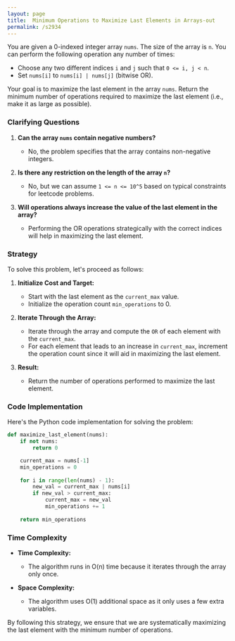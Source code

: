 ```yaml
---
layout: page
title:  Minimum Operations to Maximize Last Elements in Arrays-out
permalink: /s2934
---
```


You are given a 0-indexed integer array `nums`. The size of the array is `n`. You can perform the following operation any number of times:

- Choose any two different indices `i` and `j` such that `0 <= i, j < n`.
- Set `nums[i]` to `nums[i] | nums[j]` (bitwise OR).

Your goal is to maximize the last element in the array `nums`. Return the minimum number of operations required to maximize the last element (i.e., make it as large as possible).

### Clarifying Questions

1. **Can the array `nums` contain negative numbers?**
   - No, the problem specifies that the array contains non-negative integers.

2. **Is there any restriction on the length of the array `n`?**
   - No, but we can assume `1 <= n <= 10^5` based on typical constraints for leetcode problems.

3. **Will operations always increase the value of the last element in the array?**
   - Performing the OR operations strategically with the correct indices will help in maximizing the last element.

### Strategy

To solve this problem, let's proceed as follows:

1. **Initialize Cost and Target:**
   - Start with the last element as the `current_max` value.
   - Initialize the operation count `min_operations` to 0.

2. **Iterate Through the Array:**
   - Iterate through the array and compute the `OR` of each element with the `current_max`.
   - For each element that leads to an increase in `current_max`, increment the operation count since it will aid in maximizing the last element.
   
3. **Result:**
   - Return the number of operations performed to maximize the last element.

### Code Implementation

Here's the Python code implementation for solving the problem:

```python
def maximize_last_element(nums):
    if not nums:
        return 0

    current_max = nums[-1]
    min_operations = 0
    
    for i in range(len(nums) - 1):
        new_val = current_max | nums[i]
        if new_val > current_max:
            current_max = new_val
            min_operations += 1
    
    return min_operations
```

### Time Complexity

- **Time Complexity:**
  - The algorithm runs in O(n) time because it iterates through the array only once.

- **Space Complexity:**
  - The algorithm uses O(1) additional space as it only uses a few extra variables.

By following this strategy, we ensure that we are systematically maximizing the last element with the minimum number of operations.